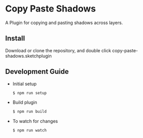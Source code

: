 # Copy Paste Shadows

A Plugin for copying and pasting shadows across layers.

## Install

Download or clone the repository, and double click copy-paste-shadows.sketchplugin

## Development Guide

* Initial setup

    ```bash
    $ npm run setup
    ```

* Build plugin

    ```bash
    $ npm run build
    ```

* To watch for changes

    ```bash
    $ npm run watch
    ```